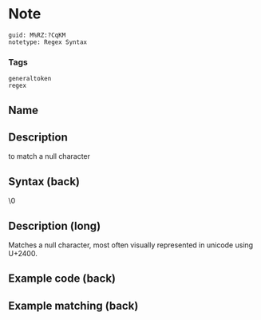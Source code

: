 # Note
```
guid: M%RZ:?CqKM
notetype: Regex Syntax
```

### Tags
```
generaltoken
regex
```

## Name


## Description
to match a null character

## Syntax (back)
<div>\0</div>

## Description (long)
Matches a null character, most often visually represented in unicode using U+2400.

## Example code (back)


## Example matching (back)

